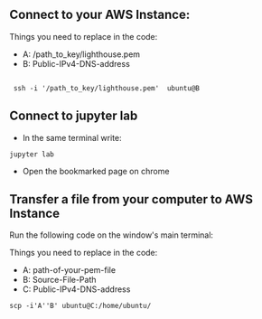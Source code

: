## Connect to your AWS Instance:

Things you need to replace in the code:
- A: /path_to_key/lighthouse.pem
- B: Public-IPv4-DNS-address

``` 

 ssh -i '/path_to_key/lighthouse.pem'  ubuntu@B

```
## Connect to jupyter lab

- In the same terminal write: 
```
jupyter lab
```
- Open the bookmarked page on chrome


## Transfer a file from your computer to AWS Instance

Run the following code on the window's main terminal:

Things you need to replace in the code:
- A: path-of-your-pem-file
- B: Source-File-Path
- C: Public-IPv4-DNS-address

```
scp -i'A''B' ubuntu@C:/home/ubuntu/
```